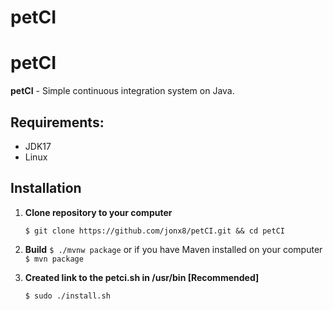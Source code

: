 # petCI
# petCI 
**petCI** - Simple continuous integration system on Java. 

## Requirements:
- JDK17
- Linux


## Installation

1. **Clone repository to your computer**

    ```$ git clone https://github.com/jonx8/petCI.git && cd petCI```

2. **Build**
    ```$ ./mvnw package``` or
    if you have Maven installed on your computer  
    ```$ mvn package```
3. **Created link to the petci.sh in /usr/bin [Recommended]**
    
    ```$ sudo ./install.sh```

